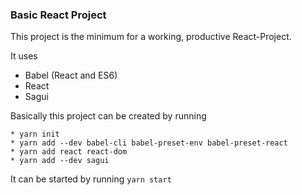 ### Basic React Project
This project is the minimum for a working, productive React-Project.

It uses
 * Babel (React and ES6)
 * React
 * Sagui
 
Basically this project can be created by running
```
* yarn init
* yarn add --dev babel-cli babel-preset-env babel-preset-react
* yarn add react react-dom
* yarn add --dev sagui
```

It can be started by running `yarn start`
